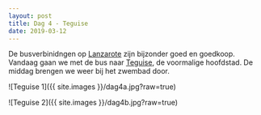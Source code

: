 ```yaml
---
layout: post
title: Dag 4 - Teguise
date: 2019-03-12
---
```

De busverbinidngen op [Lanzarote](https://www.landenweb.nl/lanzarote/) zijn bijzonder goed en goedkoop. Vandaag gaan we met de bus naar [Teguise](http://www.allesoverlanzarote.nl/teguise.htm), de voormalige hoofdstad. De middag brengen we weer bij het zwembad door.  

![Teguise 1]({{ site.images }}/dag4a.jpg?raw=true)  

![Teguise 2]({{ site.images }}/dag4b.jpg?raw=true)

